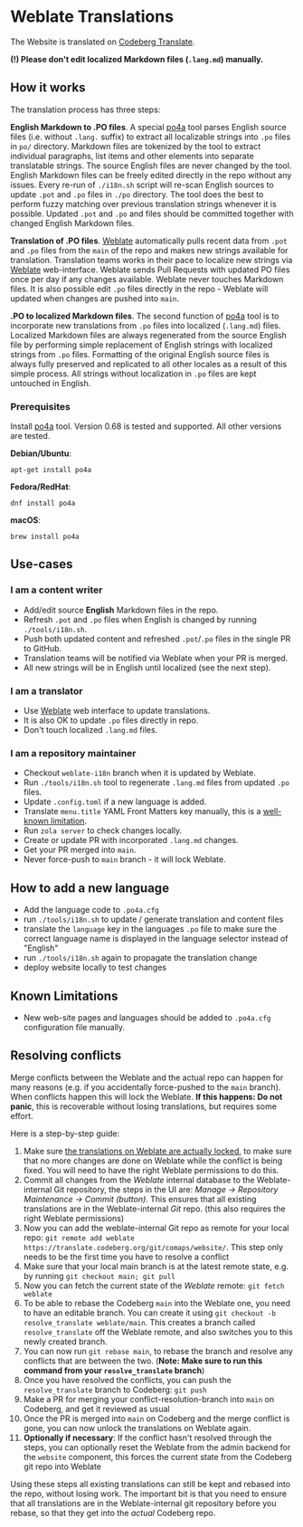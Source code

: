 # Weblate Translations

The Website is translated on [Codeberg Translate][weblate].

**(!) Please don't edit localized Markdown files (`.lang.md`) manually.**

## How it works

The translation process has three steps:

**English Markdown to .PO files**. A special [po4a][po4a] tool parses English source files (i.e. without `.lang.` suffix) to extract all localizable strings into `.po` files in `po/` directory. Markdown files are tokenized by the tool to extract individual paragraphs, list items and other elements into separate translatable strings. The source English files are never changed by the tool. English Markdown files can be freely edited directly in the repo without any issues. Every re-run of `./i18n.sh` script will re-scan English sources to update `.pot` and `.po` files in `./po` directory. The tool does the best to perform fuzzy matching over previous translation strings whenever it is possible. Updated `.pot` and `.po` and files should be committed together with changed English Markdown files.

**Translation of .PO files**. [Weblate][weblate] automatically pulls recent data from `.pot` and `.po` files from the `main` of the repo and makes new strings available for translation. Translation teams works in their pace to localize new strings via [Weblate][weblate] web-interface. Weblate sends Pull Requests with updated PO files once per day if any changes available. Weblate never touches Markdown files. It is also possible edit `.po` files directly in the repo - Weblate will updated when changes are pushed into `main`.

**.PO to localized Markdown files**. The second function of [po4a][po4a] tool is to incorporate new translations from `.po` files into localized (`.lang.md`) files. Localized Markdown files are always regenerated from the source English file by performing simple replacement of English strings with localized strings from `.po` files. Formatting of the original English source files is always fully preserved and replicated to all other locales as a result of this simple process. All strings without localization in `.po` files are kept untouched in English.

### Prerequisites

Install [po4a][po4a] tool. Version 0.68 is tested and supported. All other versions are tested.

**Debian/Ubuntu**:

```
apt-get install po4a
```

**Fedora/RedHat**:

```
dnf install po4a
```

**macOS**:

```
brew install po4a
```

## Use-cases

### I am a content writer

- Add/edit source **English** Markdown files in the repo.
- Refresh `.pot` and `.po` files when English is changed by running `./tools/i18n.sh`.
- Push both updated content and refreshed `.pot`/`.po` files in the single PR to GitHub.
- Translation teams will be notified via Weblate when your PR is merged.
- All new strings will be in English until localized (see the next step).

### I am a translator

- Use [Weblate][weblate] web interface to update translations.
- It is also OK to update `.po` files directly in repo.
- Don't touch localized `.lang.md` files.

### I am a repository maintainer

- Checkout `weblate-i18n` branch when it is updated by Weblate.
- Run `./tools/i18n.sh` tool to regenerate `.lang.md` files from updated `.po` files.
- Update `.config.toml` if a new language is added.
- Translate `menu.title` YAML Front Matters key manually, this is a [well-known limitation](https://github.com/mquinson/po4a/issues/392).
- Run `zola server` to check changes locally.
- Create or update PR with incorporated `.lang.md` changes.
- Get your PR merged into `main`.
- Never force-push to `main` branch - it will lock Weblate.

## How to add a new language

- Add the language code to `.po4a.cfg`
- run `./tools/i18n.sh` to update / generate translation and content files
- translate the `language` key in the languages `.po` file to make sure the correct language name is displayed in the language selector instead of "English"
- run `./tools/i18n.sh` again to propagate the translation change
- deploy website locally to test changes

## Known Limitations

- New web-site pages and languages should be added to `.po4a.cfg` configuration file manually.

## Resolving conflicts

Merge conflicts between the Weblate and the actual repo can happen for many reasons (e.g. if you accidentally force-pushed to the `main` branch). When conflicts happen this will lock the Weblate. **If this happens: Do not panic**, this is recoverable without losing translations, but requires some effort.

Here is a step-by-step guide:

1. Make sure [the translations on Weblate are actually locked](https://translate.codeberg.org/projects/comaps/website/#repository), to make sure that no more changes are done on Weblate while the conflict is being fixed. You will need to have the right Weblate permissions to do this.
2. Commit all changes from the _Weblate_ internal database to the Weblate-internal Git repository, the steps in the UI are: _Manage → Repository Maintenance → Commit (button)_. This ensures that all existing translations are in the Weblate-internal _Git_ repo. (this also requires the right Weblate permissions)
3. Now you can add the weblate-internal Git repo as remote for your local repo: `git remote add weblate https://translate.codeberg.org/git/comaps/website/`. This step only needs to be the first time you have to resolve a conflict
4. Make sure that your local main branch is at the latest remote state, e.g. by running `git checkout main; git pull`
5. Now you can fetch the current state of the _Weblate_ remote: `git fetch weblate`
6. To be able to rebase the Codeberg `main` into the Weblate one, you need to have an editable branch. You can create it using `git checkout -b resolve_translate weblate/main`. This creates a branch called `resolve_translate` off the Weblate remote, and also switches you to this newly created branch.
7. You can now run `git rebase main`, to rebase the branch and resolve any conflicts that are between the two. (**Note: Make sure to run this command from your `resolve_translate` branch**)
8. Once you have resolved the conflicts, you can push the `resolve_translate` branch to Codeberg: `git push`
9. Make a PR for merging your conflict-resolution-branch into `main` on Codeberg, and get it reviewed as usual
10. Once the PR is merged into `main` on Codeberg and the merge conflict is gone, you can now unlock the translations on Weblate again.
11. **Optionally if necessary**: If the conflict hasn't resolved through the steps, you can optionally reset the Weblate from the admin backend for the `website` component, this forces the current state from the Codeberg git repo into Weblate

Using these steps all existing translations can still be kept and rebased into the repo, without losing work. The important bit is that you need to ensure that all translations are in the Weblate-internal git repository before you rebase, so that they get into the _actual_ Codeberg repo.

[po4a]: https://po4a.org/index.php.en
[weblate]: https://translate.codeberg.org/projects/comaps/website
